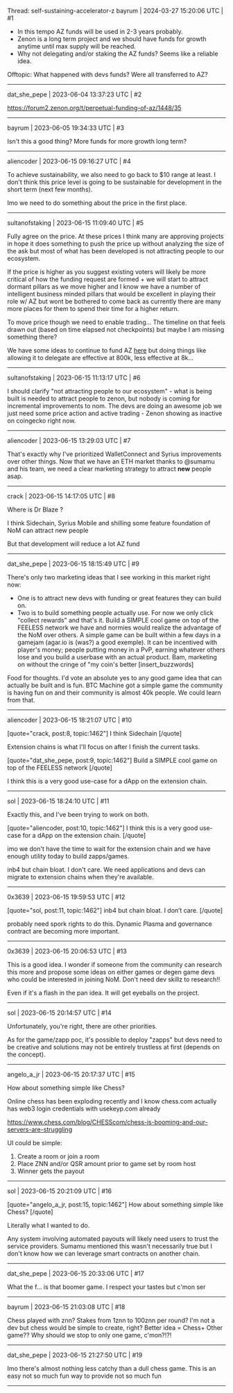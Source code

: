 Thread: self-sustaining-accelerator-z
bayrum | 2024-03-27 15:20:06 UTC | #1

- In this tempo AZ funds will be used in 2-3 years probably.
- Zenon is a long term project and we should have funds for growth anytime until max supply will be reached.
- Why not delegating and/or staking the AZ funds? Seems like a reliable idea.

Offtopic: What happened with devs funds? Were all transferred to AZ?

-------------------------

dat_she_pepe | 2023-06-04 13:37:23 UTC | #2

https://forum2.zenon.org/t/perpetual-funding-of-az/1448/35

-------------------------

bayrum | 2023-06-05 19:34:33 UTC | #3

Isn't this a good thing? More funds for more growth long term?

-------------------------

aliencoder | 2023-06-15 09:16:27 UTC | #4

To achieve sustainability, we also need to go back to $10 range at least. I don't think this price level is going to be sustainable for development in the short term (next few months).

Imo we need to do something about the price in the first place.

-------------------------

sultanofstaking | 2023-06-15 11:09:40 UTC | #5

Fully agree on the price. At these prices I think many are approving projects in hope it does something to push the price up without analyzing the size of the ask but most of what has been developed is not attracting people to our ecosystem. 

If the price is higher as you suggest existing voters will likely be more critical of how the funding request are formed + we will start to attract dormant pillars as we move higher and I know we have a number of intelligent business minded pillars that would be excellent in playing their role w/ AZ but wont be bothered to come back as currently there are many more places for them to spend their time for a higher return.

To move price though we need to enable trading... The timeline on that feels drawn out (based on time elapsed not checkpoints) but maybe I am missing something there?

We have some ideas to continue to fund AZ [here](https://forum2.zenon.org/t/perpetual-funding-of-az/1448/35) but doing things like allowing it to delegate are effective at 800k, less effective at 8k...

-------------------------

sultanofstaking | 2023-06-15 11:13:17 UTC | #6

I should clarify "not attracting people to our ecosystem" - what is being built is needed to attract people to zenon, but nobody is coming for incremental improvements to nom. The devs are doing an awesome job we just need some price action and active trading - Zenon showing as inactive on coingecko right now.

-------------------------

aliencoder | 2023-06-15 13:29:03 UTC | #7

That's exactly why I've prioritized WalletConnect and Syrius improvements over other things. Now that we have an ETH market thanks to @sumamu and his team, we need a clear marketing strategy to attract **new** people asap.

-------------------------

crack | 2023-06-15 14:17:05 UTC | #8

Where is Dr Blaze ?

I think Sidechain, Syrius Mobile and shilling some feature foundation of NoM can attract  new people

But that development will reduce a lot AZ fund

-------------------------

dat_she_pepe | 2023-06-15 18:15:49 UTC | #9

There's only two marketing ideas that I see working in this market right now:

- One is to attract new devs with funding or great features they can build on.
- Two is to build something people actually use. For now we only click "collect rewards" and that's it. Build a SIMPLE cool game on top of the FEELESS network we have and normies would realize the advantage of the NoM over others. A simple game can be built within a few days in a gamejam (agar.io is (was?) a good exemple). It can be incentived with player's money; people putting money in a PvP, earning whatever others lose and you build a userbase with an actual product. Bam, marketing on without the cringe of "my coin's better [insert_buzzwords]

Food for thoughts. I'd vote an absolute yes to any good game idea that can actually be built and is fun. BTC Machine got a simple game the community is having fun on and their community is almost 40k people. We could learn from that.

-------------------------

aliencoder | 2023-06-15 18:21:07 UTC | #10

[quote="crack, post:8, topic:1462"]
I think Sidechain
[/quote]

Extension chains is what I'll focus on after I finish the current tasks.

[quote="dat_she_pepe, post:9, topic:1462"]
Build a SIMPLE cool game on top of the FEELESS network
[/quote]

I think this is a very good use-case for a dApp on the extension chain.

-------------------------

sol | 2023-06-15 18:24:10 UTC | #11

Exactly this, and I've been trying to work on both.

[quote="aliencoder, post:10, topic:1462"]
I think this is a very good use-case for a dApp on the extension chain.
[/quote]

imo we don't have the time to wait for the extension chain and we have enough utility today to build zapps/games.

inb4 but chain bloat.
I don't care. We need applications and devs can migrate to extension chains when they're available.

-------------------------

0x3639 | 2023-06-15 19:59:53 UTC | #12

[quote="sol, post:11, topic:1462"]
inb4 but chain bloat.
I don’t care.
[/quote]

probably need spork rights to do this.  Dynamic Plasma and governance contract are becoming more important.

-------------------------

0x3639 | 2023-06-15 20:06:53 UTC | #13

This is a good idea.  I wonder if someone from the community can research this more and propose some ideas on either games or degen game devs who could be interested in joining NoM.  Don't need dev skillz to research!!

Even if it's a flash in the pan idea.  It will get eyeballs on the project.

-------------------------

sol | 2023-06-15 20:14:57 UTC | #14

Unfortunately, you're right, there are other priorities.

As for the game/zapp poc, it's possible to deploy "zapps" but devs need to be creative and solutions may not be entirely trustless at first (depends on the concept).

-------------------------

angelo_a_jr | 2023-06-15 20:17:37 UTC | #15

How about something simple like Chess?

Online chess has been exploding recently and I know chess.com actually has web3 login credentials with usekeyp.com already

https://www.chess.com/blog/CHESScom/chess-is-booming-and-our-servers-are-struggling

UI could be simple:

1.  Create a room or join a room
2.  Place ZNN and/or QSR amount prior to game set by room host
3.  Winner gets the payout

-------------------------

sol | 2023-06-15 20:21:09 UTC | #16

[quote="angelo_a_jr, post:15, topic:1462"]
How about something simple like Chess?
[/quote]

Literally what I wanted to do.

Any system involving automated payouts will likely need users to trust the service providers. 
Sumamu mentioned this wasn't necessarily true but I don't know how we can leverage smart contracts on another chain.

-------------------------

dat_she_pepe | 2023-06-15 20:33:06 UTC | #17

What the f... is that boomer game. I respect your tastes but c'mon ser

-------------------------

bayrum | 2023-06-15 21:03:08 UTC | #18

Chess played with znn? Stakes from 1znn to 100znn per round? I'm not a dev but chess would be simple to create, right? 
Better idea = Chess+ Other game??
Why should we stop to only one game, c'mon?!?!

-------------------------

dat_she_pepe | 2023-06-15 21:27:50 UTC | #19

Imo there's almost nothing less catchy than a dull chess game. This is an easy not so much fun way to provide not so much fun

-------------------------

